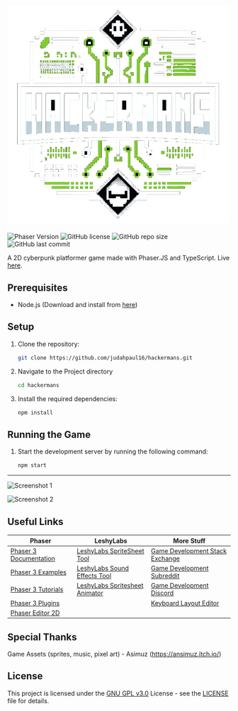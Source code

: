 ![Hackermans](src/assets/sprites/ui/logo.gif)
---

![Phaser Version](https://img.shields.io/badge/Phaser-v3.60.0-blue?style=flat-square)
![GitHub license](https://img.shields.io/github/license/judahpaul16/hackermans?style=flat-square)
![GitHub repo size](https://img.shields.io/github/repo-size/judahpaul16/hackermans?style=flat-square)
![GitHub last commit](https://img.shields.io/github/last-commit/judahpaul16/hackermans?style=flat-square)

A 2D cyberpunk platformer game made with Phaser.JS and TypeScript. Live [here](https://hackermans.judahpaul.com/).

## Prerequisites

- Node.js (Download and install from [here](https://nodejs.org/))

## Setup

1. Clone the repository:
   ```bash
   git clone https://github.com/judahpaul16/hackermans.git
2. Navigate to the Project directory
   ```bash
   cd hackermans
3. Install the required dependencies:
   ```bash
   npm install
   
## Running the Game

1. Start the development server by running the following command:
    ```bash
    npm start

---

![Screenshot 1](screenshots/1.png)  

![Screenshot 2](screenshots/2.png)

## Useful Links
| Phaser | LeshyLabs | More Stuff |
| --- | --- | --- |
| [Phaser 3 Documentation](https://photonstorm.github.io/phaser3-docs/index.html) | [LeshyLabs SpriteSheet Tool](https://www.leshylabs.com/apps/sstool/) | [Game Development Stack Exchange](https://gamedev.stackexchange.com/) |
| [Phaser 3 Examples](https://phaser.io/examples) | [LeshyLabs Sound Effects Tool](https://www.leshylabs.com/apps/sfMaker/) | [Game Development Subreddit](https://www.reddit.com/r/gamedev/) |
| [Phaser 3 Tutorials](https://phaser.io/learn) | [LeshyLabs Spritesheet Animator](https://www.leshylabs.com/apps/spriteSheetAnimator/#demo) | [Game Development Discord](https://discord.gg/gameDev) |
| [Phaser 3 Plugins](https://rexrainbow.github.io/phaser3-rex-notes/docs/site/plugin-list/) | | [Keyboard Layout Editor](http://www.keyboard-layout-editor.com/) |
| [Phaser Editor 2D](https://phasereditor2d.com/) | | |

## Special Thanks
Game Assets (sprites, music, pixel art) - Asimuz (https://ansimuz.itch.io/)

## License
This project is licensed under the [GNU GPL v3.0](https://www.gnu.org/licenses/gpl-3.0.en.html) License - see the [LICENSE](LICENSE) file for details.
